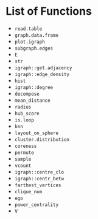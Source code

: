 # List of Functions
- `read.table`
- `graph.data.frame`
- `plot.igraph`
- `subgraph.edges`
- `E`
- `str`
- `igraph::get.adjacency`
- `igraph::edge_density`
- `hist`
- `igraph::degree`
- `decompose`
- `mean_distance`
- `radius`
- `hub_score`
- `is.loop`
- `knn`
- `layout_on_sphere`
- `cluster.distribution`
- `coreness`
- `permute`
- `sample`
- `vcount`
- `igraph::centre_clo`
- `igraph::centr_betw`
- `farthest_vertices`
- `clique_num`
- `ego`
- `power_centrality`
- `V`